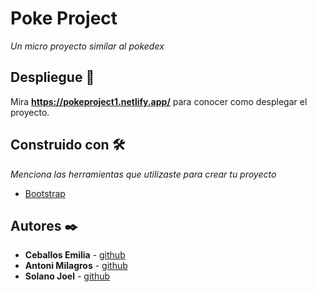# Poke Project

_Un micro proyecto similar al pokedex_

## Despliegue 🚀

Mira **https://pokeproject1.netlify.app/** para conocer como desplegar el proyecto.

## Construido con 🛠️

_Menciona las herramientas que utilizaste para crear tu proyecto_

* [Bootstrap](https://getbootstrap.com/)

## Autores ✒️

* **Ceballos Emilia** - [github](https://github.com/emiliaceb)
* **Antoni Milagros** - [github](https://github.com/Mili30082003)
* **Solano Joel** - [github](https://github.com/Wlly1618)
